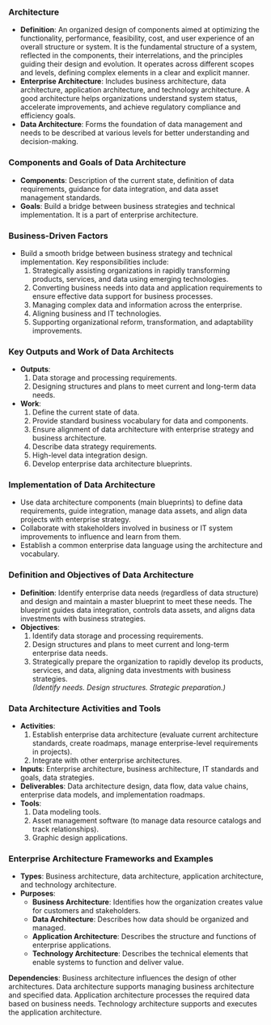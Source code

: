 ### Architecture

- **Definition**: An organized design of components aimed at optimizing the functionality, performance, feasibility, cost, and user experience of an overall structure or system. It is the fundamental structure of a system, reflected in the components, their interrelations, and the principles guiding their design and evolution. It operates across different scopes and levels, defining complex elements in a clear and explicit manner. 
- **Enterprise Architecture**: Includes business architecture, data architecture, application architecture, and technology architecture. A good architecture helps organizations understand system status, accelerate improvements, and achieve regulatory compliance and efficiency goals. 
- **Data Architecture**: Forms the foundation of data management and needs to be described at various levels for better understanding and decision-making. 

### Components and Goals of Data Architecture

- **Components**: Description of the current state, definition of data requirements, guidance for data integration, and data asset management standards. 
- **Goals**: Build a bridge between business strategies and technical implementation. It is a part of enterprise architecture. 

### Business-Driven Factors

- Build a smooth bridge between business strategy and technical implementation. Key responsibilities include:
    1. Strategically assisting organizations in rapidly transforming products, services, and data using emerging technologies.
    2. Converting business needs into data and application requirements to ensure effective data support for business processes.
    3. Managing complex data and information across the enterprise.
    4. Aligning business and IT technologies.
    5. Supporting organizational reform, transformation, and adaptability improvements. 

### Key Outputs and Work of Data Architects

- **Outputs**:
    1. Data storage and processing requirements.
    2. Designing structures and plans to meet current and long-term data needs.
- **Work**:
    1. Define the current state of data.
    2. Provide standard business vocabulary for data and components.
    3. Ensure alignment of data architecture with enterprise strategy and business architecture.
    4. Describe data strategy requirements.
    5. High-level data integration design.
    6. Develop enterprise data architecture blueprints. 

### Implementation of Data Architecture

- Use data architecture components (main blueprints) to define data requirements, guide integration, manage data assets, and align data projects with enterprise strategy. 
- Collaborate with stakeholders involved in business or IT system improvements to influence and learn from them.
- Establish a common enterprise data language using the architecture and vocabulary.

### Definition and Objectives of Data Architecture

- **Definition**: Identify enterprise data needs (regardless of data structure) and design and maintain a master blueprint to meet these needs. The blueprint guides data integration, controls data assets, and aligns data investments with business strategies. 
- **Objectives**:
    1. Identify data storage and processing requirements.
    2. Design structures and plans to meet current and long-term enterprise data needs.
    3. Strategically prepare the organization to rapidly develop its products, services, and data, aligning data investments with business strategies.  
        _(Identify needs. Design structures. Strategic preparation.)_ 

### Data Architecture Activities and Tools

- **Activities**:
    1. Establish enterprise data architecture (evaluate current architecture standards, create roadmaps, manage enterprise-level requirements in projects).
    2. Integrate with other enterprise architectures. 
- **Inputs**: Enterprise architecture, business architecture, IT standards and goals, data strategies.
- **Deliverables**: Data architecture design, data flow, data value chains, enterprise data models, and implementation roadmaps. 
- **Tools**:
    1. Data modeling tools.
    2. Asset management software (to manage data resource catalogs and track relationships).
    3. Graphic design applications. 

### Enterprise Architecture Frameworks and Examples

- **Types**: Business architecture, data architecture, application architecture, and technology architecture. 
- **Purposes**:
    - **Business Architecture**: Identifies how the organization creates value for customers and stakeholders.
    - **Data Architecture**: Describes how data should be organized and managed.
    - **Application Architecture**: Describes the structure and functions of enterprise applications.
    - **Technology Architecture**: Describes the technical elements that enable systems to function and deliver value.

**Dependencies**: Business architecture influences the design of other architectures. Data architecture supports managing business architecture and specified data. Application architecture processes the required data based on business needs. Technology architecture supports and executes the application architecture.
